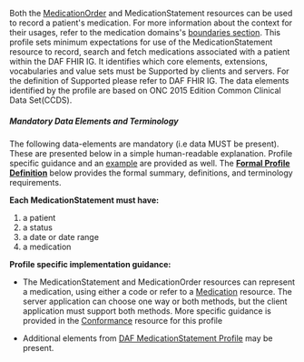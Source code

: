 Both the [MedicationOrder] and MedicationStatement resources can be used to record a patient's medication.  For more information about the context for their usages, refer to the medication domains's [boundaries section].  This profile sets minimum expectations for use of the MedicationStatement resource to record, search and fetch medications associated with a patient within the DAF FHIR IG. It identifies which core elements, extensions, vocabularies and value sets must be Supported by clients and servers. For the definition of Supported please refer to DAF FHIR IG. The data elements identified by the profile are based on ONC 2015 Edition Common Clinical Data Set(CCDS).


##### Mandatory Data Elements and Terminology


The following data-elements are mandatory (i.e data MUST be present). These are presented below in a simple human-readable explanation.  Profile specific guidance and an [example](#example) are provided as well.  The [**Formal Profile Definition**](#profile) below provides the  formal summary, definitions, and  terminology requirements.  

**Each MedicationStatement must have:**

1.  a patient
1.  a status
1.  a date or date range
1.  a medication


**Profile specific implementation guidance:**

*  The MedicationStatement and MedicationOrder resources can represent a medication, using either a code or refer to a [Medication] resource.  The server application can choose one way or both methods,  but the client application must support both methods.  More specific guidance is provided in the [Conformance] resource for this profile

* Additional elements from [DAF MedicationStatement Profile](daf-MedicationStatement.html) may be present.

 [DAF MedicationStatement Profile]: http://hl7.org/fhir/daf/medicationstatement-daf.html
  [DAF MedicationOrder Profile]: http://hl7.org/fhir/daf/medicationorder-daf.html
  [Medication Clinical Drug (RxNorm)]: valueset-daf-medication-codes.html
  [MedicationOrderStatus]: http://hl7.org/fhir/daf/valueset-medication-order-status.html
[MedicationStatementStatus]: http://hl7.org/fhir/daf/valueset-medication-statement-status.html
[MedicationStatement]:daf-core-medicationstatement.html
 [MedicationOrder]: daf-core-medicationorder.html
 [Medication]:daf-core-medication.html
 [Conformance]: daf-core-medicationstatement-conformance.html
  [boundaries section]: http://hl7-fhir.github.io/medicationorder.html#bnr

 